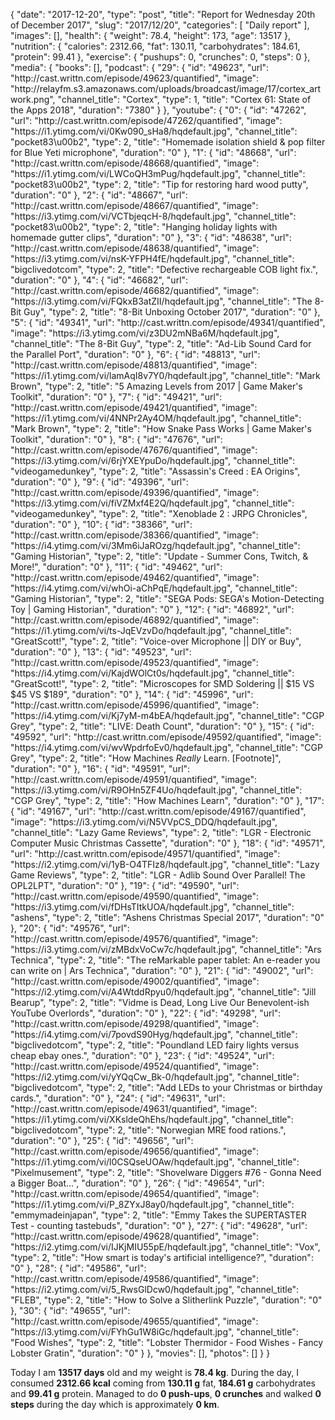 {
    "date": "2017-12-20",
    "type": "post",
    "title": "Report for Wednesday 20th of December 2017",
    "slug": "2017\/12\/20",
    "categories": [
        "Daily report"
    ],
    "images": [],
    "health": {
        "weight": 78.4,
        "height": 173,
        "age": 13517
    },
    "nutrition": {
        "calories": 2312.66,
        "fat": 130.11,
        "carbohydrates": 184.61,
        "protein": 99.41
    },
    "exercise": {
        "pushups": 0,
        "crunches": 0,
        "steps": 0
    },
    "media": {
        "books": [],
        "podcast": {
            "29": {
                "id": "49623",
                "url": "http:\/\/cast.writtn.com\/episode\/49623\/quantified",
                "image": "http:\/\/relayfm.s3.amazonaws.com\/uploads\/broadcast\/image\/17\/cortex_artwork.png",
                "channel_title": "Cortex",
                "type": 1,
                "title": "Cortex 61: State of the Apps 2018",
                "duration": "7380"
            }
        },
        "youtube": {
            "0": {
                "id": "47262",
                "url": "http:\/\/cast.writtn.com\/episode\/47262\/quantified",
                "image": "https:\/\/i1.ytimg.com\/vi\/0Kw090_sHa8\/hqdefault.jpg",
                "channel_title": "pocket83\u00b2",
                "type": 2,
                "title": "Homemade isolation shield & pop filter for Blue Yeti microphone",
                "duration": "0"
            },
            "1": {
                "id": "48668",
                "url": "http:\/\/cast.writtn.com\/episode\/48668\/quantified",
                "image": "https:\/\/i1.ytimg.com\/vi\/LWCoQH3mPug\/hqdefault.jpg",
                "channel_title": "pocket83\u00b2",
                "type": 2,
                "title": "Tip for restoring hard wood putty",
                "duration": "0"
            },
            "2": {
                "id": "48667",
                "url": "http:\/\/cast.writtn.com\/episode\/48667\/quantified",
                "image": "https:\/\/i3.ytimg.com\/vi\/VCTbjeqcH-8\/hqdefault.jpg",
                "channel_title": "pocket83\u00b2",
                "type": 2,
                "title": "Hanging holiday lights with homemade gutter clips",
                "duration": "0"
            },
            "3": {
                "id": "48638",
                "url": "http:\/\/cast.writtn.com\/episode\/48638\/quantified",
                "image": "https:\/\/i3.ytimg.com\/vi\/nsK-YFPH4fE\/hqdefault.jpg",
                "channel_title": "bigclivedotcom",
                "type": 2,
                "title": "Defective rechargeable COB light fix.",
                "duration": "0"
            },
            "4": {
                "id": "46682",
                "url": "http:\/\/cast.writtn.com\/episode\/46682\/quantified",
                "image": "https:\/\/i3.ytimg.com\/vi\/FQkxB3atZII\/hqdefault.jpg",
                "channel_title": "The 8-Bit Guy",
                "type": 2,
                "title": "8-Bit Unboxing October 2017",
                "duration": "0"
            },
            "5": {
                "id": "49341",
                "url": "http:\/\/cast.writtn.com\/episode\/49341\/quantified",
                "image": "https:\/\/i3.ytimg.com\/vi\/z3DU2mNBa6M\/hqdefault.jpg",
                "channel_title": "The 8-Bit Guy",
                "type": 2,
                "title": "Ad-Lib Sound Card for the Parallel Port",
                "duration": "0"
            },
            "6": {
                "id": "48813",
                "url": "http:\/\/cast.writtn.com\/episode\/48813\/quantified",
                "image": "https:\/\/i1.ytimg.com\/vi\/lamAqI8v7Y0\/hqdefault.jpg",
                "channel_title": "Mark Brown",
                "type": 2,
                "title": "5 Amazing Levels from 2017 | Game Maker's Toolkit",
                "duration": "0"
            },
            "7": {
                "id": "49421",
                "url": "http:\/\/cast.writtn.com\/episode\/49421\/quantified",
                "image": "https:\/\/i1.ytimg.com\/vi\/4NNPr2Ay4OM\/hqdefault.jpg",
                "channel_title": "Mark Brown",
                "type": 2,
                "title": "How Snake Pass Works | Game Maker's Toolkit",
                "duration": "0"
            },
            "8": {
                "id": "47676",
                "url": "http:\/\/cast.writtn.com\/episode\/47676\/quantified",
                "image": "https:\/\/i3.ytimg.com\/vi\/6rjYXEYpuDo\/hqdefault.jpg",
                "channel_title": "videogamedunkey",
                "type": 2,
                "title": "Assassin's Creed : EA Origins",
                "duration": "0"
            },
            "9": {
                "id": "49396",
                "url": "http:\/\/cast.writtn.com\/episode\/49396\/quantified",
                "image": "https:\/\/i3.ytimg.com\/vi\/fiVZMxf4E2Q\/hqdefault.jpg",
                "channel_title": "videogamedunkey",
                "type": 2,
                "title": "Xenoblade 2 : JRPG Chronicles",
                "duration": "0"
            },
            "10": {
                "id": "38366",
                "url": "http:\/\/cast.writtn.com\/episode\/38366\/quantified",
                "image": "https:\/\/i4.ytimg.com\/vi\/3Mm6iJaROzg\/hqdefault.jpg",
                "channel_title": "Gaming Historian",
                "type": 2,
                "title": "Update - Summer Cons, Twitch, & More!",
                "duration": "0"
            },
            "11": {
                "id": "49462",
                "url": "http:\/\/cast.writtn.com\/episode\/49462\/quantified",
                "image": "https:\/\/i4.ytimg.com\/vi\/whOi-aChPqE\/hqdefault.jpg",
                "channel_title": "Gaming Historian",
                "type": 2,
                "title": "SEGA Pods: SEGA's Motion-Detecting Toy | Gaming Historian",
                "duration": "0"
            },
            "12": {
                "id": "46892",
                "url": "http:\/\/cast.writtn.com\/episode\/46892\/quantified",
                "image": "https:\/\/i1.ytimg.com\/vi\/ts-JqEVzvDo\/hqdefault.jpg",
                "channel_title": "GreatScott!",
                "type": 2,
                "title": "Voice-over Microphone || DIY or Buy",
                "duration": "0"
            },
            "13": {
                "id": "49523",
                "url": "http:\/\/cast.writtn.com\/episode\/49523\/quantified",
                "image": "https:\/\/i4.ytimg.com\/vi\/KajdWOlCt0s\/hqdefault.jpg",
                "channel_title": "GreatScott!",
                "type": 2,
                "title": "Microscopes for SMD Soldering || $15 VS $45 VS $189",
                "duration": "0"
            },
            "14": {
                "id": "45996",
                "url": "http:\/\/cast.writtn.com\/episode\/45996\/quantified",
                "image": "https:\/\/i4.ytimg.com\/vi\/Kj7yM-m4bEA\/hqdefault.jpg",
                "channel_title": "CGP Grey",
                "type": 2,
                "title": "LIVE: Death Count",
                "duration": "0"
            },
            "15": {
                "id": "49592",
                "url": "http:\/\/cast.writtn.com\/episode\/49592\/quantified",
                "image": "https:\/\/i4.ytimg.com\/vi\/wvWpdrfoEv0\/hqdefault.jpg",
                "channel_title": "CGP Grey",
                "type": 2,
                "title": "How Machines *Really* Learn.  [Footnote]",
                "duration": "0"
            },
            "16": {
                "id": "49591",
                "url": "http:\/\/cast.writtn.com\/episode\/49591\/quantified",
                "image": "https:\/\/i3.ytimg.com\/vi\/R9OHn5ZF4Uo\/hqdefault.jpg",
                "channel_title": "CGP Grey",
                "type": 2,
                "title": "How Machines Learn",
                "duration": "0"
            },
            "17": {
                "id": "49167",
                "url": "http:\/\/cast.writtn.com\/episode\/49167\/quantified",
                "image": "https:\/\/i3.ytimg.com\/vi\/N5VVpCS_DDQ\/hqdefault.jpg",
                "channel_title": "Lazy Game Reviews",
                "type": 2,
                "title": "LGR - Electronic Computer Music Christmas Cassette",
                "duration": "0"
            },
            "18": {
                "id": "49571",
                "url": "http:\/\/cast.writtn.com\/episode\/49571\/quantified",
                "image": "https:\/\/i2.ytimg.com\/vi\/1yB-O4TFIz8\/hqdefault.jpg",
                "channel_title": "Lazy Game Reviews",
                "type": 2,
                "title": "LGR - Adlib Sound Over Parallel! The OPL2LPT",
                "duration": "0"
            },
            "19": {
                "id": "49590",
                "url": "http:\/\/cast.writtn.com\/episode\/49590\/quantified",
                "image": "https:\/\/i3.ytimg.com\/vi\/fDHsTItkUOA\/hqdefault.jpg",
                "channel_title": "ashens",
                "type": 2,
                "title": "Ashens Christmas Special 2017",
                "duration": "0"
            },
            "20": {
                "id": "49576",
                "url": "http:\/\/cast.writtn.com\/episode\/49576\/quantified",
                "image": "https:\/\/i3.ytimg.com\/vi\/zMBdxVoCw7c\/hqdefault.jpg",
                "channel_title": "Ars Technica",
                "type": 2,
                "title": "The reMarkable paper tablet: An e-reader you can write on | Ars Technica",
                "duration": "0"
            },
            "21": {
                "id": "49002",
                "url": "http:\/\/cast.writtn.com\/episode\/49002\/quantified",
                "image": "https:\/\/i2.ytimg.com\/vi\/A4WtddRpyu0\/hqdefault.jpg",
                "channel_title": "Jill Bearup",
                "type": 2,
                "title": "Vidme is Dead, Long Live Our Benevolent-ish YouTube Overlords",
                "duration": "0"
            },
            "22": {
                "id": "49298",
                "url": "http:\/\/cast.writtn.com\/episode\/49298\/quantified",
                "image": "https:\/\/i4.ytimg.com\/vi\/7povdS90Hyg\/hqdefault.jpg",
                "channel_title": "bigclivedotcom",
                "type": 2,
                "title": "Poundland LED fairy lights versus cheap ebay ones.",
                "duration": "0"
            },
            "23": {
                "id": "49524",
                "url": "http:\/\/cast.writtn.com\/episode\/49524\/quantified",
                "image": "https:\/\/i2.ytimg.com\/vi\/yYQqCw_Bk-0\/hqdefault.jpg",
                "channel_title": "bigclivedotcom",
                "type": 2,
                "title": "Add LEDs to your Christmas or birthday cards.",
                "duration": "0"
            },
            "24": {
                "id": "49631",
                "url": "http:\/\/cast.writtn.com\/episode\/49631\/quantified",
                "image": "https:\/\/i1.ytimg.com\/vi\/XKsldeQhEhs\/hqdefault.jpg",
                "channel_title": "bigclivedotcom",
                "type": 2,
                "title": "Norwegian MRE food rations.",
                "duration": "0"
            },
            "25": {
                "id": "49656",
                "url": "http:\/\/cast.writtn.com\/episode\/49656\/quantified",
                "image": "https:\/\/i1.ytimg.com\/vi\/l0CSQseUOAw\/hqdefault.jpg",
                "channel_title": "Pixelmusement",
                "type": 2,
                "title": "Shovelware Diggers #76 - Gonna Need a Bigger Boat...",
                "duration": "0"
            },
            "26": {
                "id": "49654",
                "url": "http:\/\/cast.writtn.com\/episode\/49654\/quantified",
                "image": "https:\/\/i1.ytimg.com\/vi\/P_8ZYxJ8ay0\/hqdefault.jpg",
                "channel_title": "emmymadeinjapan",
                "type": 2,
                "title": "Emmy Takes the SUPERTASTER Test - counting tastebuds",
                "duration": "0"
            },
            "27": {
                "id": "49628",
                "url": "http:\/\/cast.writtn.com\/episode\/49628\/quantified",
                "image": "https:\/\/i2.ytimg.com\/vi\/IJKjMIU55pE\/hqdefault.jpg",
                "channel_title": "Vox",
                "type": 2,
                "title": "How smart is today's artificial intelligence?",
                "duration": "0"
            },
            "28": {
                "id": "49586",
                "url": "http:\/\/cast.writtn.com\/episode\/49586\/quantified",
                "image": "https:\/\/i2.ytimg.com\/vi\/5_RwsGlDcw0\/hqdefault.jpg",
                "channel_title": "FLEB",
                "type": 2,
                "title": "How to Solve a Slitherlink Puzzle",
                "duration": "0"
            },
            "30": {
                "id": "49655",
                "url": "http:\/\/cast.writtn.com\/episode\/49655\/quantified",
                "image": "https:\/\/i3.ytimg.com\/vi\/FYhGu1W8iGc\/hqdefault.jpg",
                "channel_title": "Food Wishes",
                "type": 2,
                "title": "Lobster Thermidor - Food Wishes - Fancy Lobster Gratin",
                "duration": "0"
            }
        },
        "movies": [],
        "photos": []
    }
}

Today I am <strong>13517 days</strong> old and my weight is <strong>78.4 kg</strong>. During the day, I consumed <strong>2312.66 kcal</strong> coming from <strong>130.11 g</strong> fat, <strong>184.61 g</strong> carbohydrates and <strong>99.41 g</strong> protein. Managed to do <strong>0 push-ups</strong>, <strong>0 crunches</strong> and walked <strong>0 steps</strong> during the day which is approximately <strong>0 km</strong>.